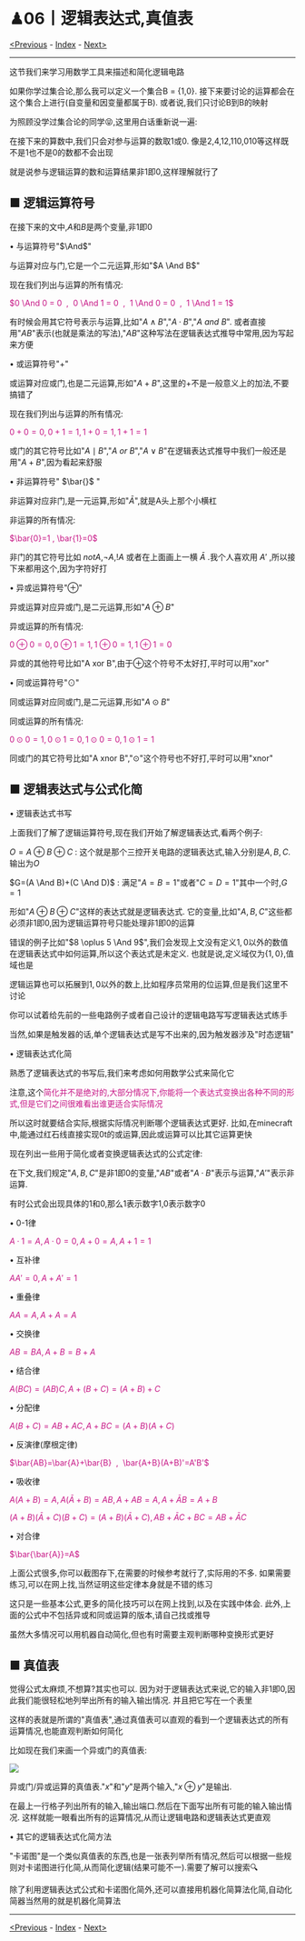 <script>
MathJax = {
  tex: {
    inlineMath: [['$', '$'], ['\\(', '\\)']]
  }
};
</script>
<script id="MathJax-script" async
  src="https://cdn.jsdelivr.net/npm/mathjax@3/es5/tex-chtml.js">
</script>

# ♟06丨逻辑表达式,真值表

[<Previous](05.md) - [Index](index.md) - [Next>](07.md)

---

这节我们来学习用数学工具来描述和简化逻辑电路

如果你学过集合论,那么我可以定义一个集合B = {1,0}.
接下来要讨论的运算都会在这个集合上进行(自变量和因变量都属于B).
或者说,我们只讨论B到B的映射

为照顾没学过集合论的同学😝,这里用白话重新说一遍:

在接下来的算数中,我们只会对参与运算的数取1或0.
像是2,4,12,110,010等这样既不是1也不是0的数都不会出现

就是说参与逻辑运算的数和运算结果非1即0,这样理解就行了

## ■ 逻辑运算符号

在接下来的文中,$A$和$B$是两个变量,非$1$即$0$

• 与运算符号"$\And$"

与运算对应与门,它是一个二元运算,形如"$A \And B$"

现在我们列出与运算的所有情况:

<font color=MediumVioletRed>

$0 \And 0 = 0  ,  0 \And 1 = 0  ,  1 \And 0 = 0  ,  1 \And 1 = 1$

</font>

有时候会用其它符号表示与运算,比如"$A \wedge B$","$A·B$","$A\ and\ B$".
或者直接用"$AB$"表示(也就是乘法的写法),"$AB$"这种写法在逻辑表达式推导中常用,因为写起来方便

• 或运算符号"$+$"

或运算对应或门,也是二元运算,形如"$A + B$",这里的+不是一般意义上的加法,不要搞错了

现在我们列出与运算的所有情况:

<font color=MediumVioletRed>

$0+0=0  ,  0+1=1  ,  1+0=1  ,  1+1=1$

</font>

或门的其它符号比如"$A \mid B$","$A\ or\  B$","$A \vee B$"在逻辑表达式推导中我们一般还是用"$A + B$",因为看起来舒服

• 非运算符号" $\bar{}$ "

非运算对应非门,是一元运算,形如"$\bar{A}$",就是A头上那个小横杠

非运算的所有情况:

<font color=MediumVioletRed>

$\bar{0}=1 , \bar{1}=0$

</font>

非门的其它符号比如 $not A$,$¬A$,$!A$ 或者在上面画上一横 $\bar{A}$ .我个人喜欢用 $A'$ ,所以接下来都用这个,因为字符好打

• 异或运算符号"$\oplus$"

异或运算对应异或门,是二元运算,形如"$A \oplus B$"

异或运算的所有情况:

<font color=MediumVioletRed>

$0\oplus0=0  ,  0\oplus1=1  ,  1\oplus0=1  ,  1\oplus1=0$

</font>

异或的其他符号比如"A xor B",由于$\oplus$这个符号不太好打,平时可以用"xor"

• 同或运算符号"$\odot$"

同或运算对应同或门,是二元运算,形如"$A \odot B$"

同或运算的所有情况:

<font color=MediumVioletRed>

$0\odot0=1  ,  0\odot1=0  ,  1\odot0=0  ,  1\odot1=1$

</font>

同或门的其它符号比如"A xnor B","$\odot$"这个符号也不好打,平时可以用"xnor"

## ■ 逻辑表达式与公式化简

• 逻辑表达式书写

上面我们了解了逻辑运算符号,现在我们开始了解逻辑表达式,看两个例子:

$O=A \oplus B \oplus C$ : 这个就是那个三控开关电路的逻辑表达式,输入分别是$A,B,C$.输出为$O$

$G=(A \And B)+(C \And D)$ : 满足"$A=B=1$"或者"$C=D=1$"其中一个时,$G=1$

形如"$A \oplus B \oplus C$"这样的表达式就是逻辑表达式.
它的变量,比如"$A,B,C$"这些都必须非$1$即$0$,因为逻辑运算符号只能处理非$1$即$0$的运算

错误的例子比如"$8 \oplus 5 \And 9$",我们会发现上文没有定义$1,0$以外的数值在逻辑表达式中如何运算,所以这个表达式是未定义.
也就是说,定义域仅为$\{1,0\}$,值域也是

逻辑运算也可以拓展到$1,0$以外的数上,比如程序员常用的位运算,但是我们这里不讨论

你可以试着给先前的一些电路例子或者自己设计的逻辑电路写写逻辑表达式练手

当然,如果是触发器的话,单个逻辑表达式是写不出来的,因为触发器涉及"时态逻辑"

• 逻辑表达式化简

熟悉了逻辑表达式的书写后,我们来考虑如何用数学公式来简化它

注意,这个<font color=MediumVioletRed>简化并不是绝对的,大部分情况下,你能将一个表达式变换出各种不同的形式,但是它们之间很难看出谁更适合实际情况</font>

所以这时就要结合实际,根据实际情况判断哪个逻辑表达式更好.
比如,在minecraft中,能通过红石线直接实现$0$t的或运算,因此或运算可以比其它运算更快

现在列出一些用于简化或者变换逻辑表达式的公式定律:

在下文,我们规定"$A,B,C$"是非$1$即$0$的变量,"$AB$"或者"$A·B$"表示与运算,"$A'$"表示非运算.

有时公式会出现具体的$1$和$0$,那么$1$表示数字$1$,$0$表示数字$0$

• 0-1律

<font color=MediumVioletRed>

$A·1=A  ,  A·0=0  ,  A+0=A  ,  A+1=1$

</font>

• 互补律

<font color=MediumVioletRed>

$AA'=0  ,  A+A'=1$

</font>

• 重叠律

<font color=MediumVioletRed>

$AA=A  ,  A+A=A$

</font>

• 交换律

<font color=MediumVioletRed>

$AB=BA  ,  A+B=B+A$

</font>

• 结合律

<font color=MediumVioletRed>

$A(BC)=(AB)C  ,  A+(B+C)=(A+B)+C$

</font>

• 分配律

<font color=MediumVioletRed>

$A(B+C)=AB+AC  ,  A+BC=(A+B)(A+C)$

</font>

• 反演律(摩根定律)

<font color=MediumVioletRed>

$\bar{AB}=\bar{A}+\bar{B}  ,  \bar{A+B}(A+B)'=A'B'$

</font>

• 吸收律

<font color=MediumVioletRed>

$A(A+B)=A  ,  A(\bar{A}+B)=AB  ,  A+AB=A  ,  A+\bar{A}B=A+B$

$(A+B)(\bar{A}+C)(B+C)=(A+B)(\bar{A}+C)  ,  AB+\bar{A}C+BC=AB+\bar{A}C$

</font>

• 对合律

<font color=MediumVioletRed>

$\bar{\bar{A}}=A$

</font>

上面公式很多,你可以截图存下,在需要的时候参考就行了,实际用的不多.
如果需要练习,可以在网上找,当然证明这些定律本身就是不错的练习

这只是一些基本公式,更多的简化技巧可以在网上找到,以及在实践中体会.
此外,上面的公式中不包括异或和同或运算的版本,请自己找或推导

虽然大多情况可以用机器自动简化,但也有时需要主观判断哪种变换形式更好

## ■ 真值表

觉得公式太麻烦,不想算?其实也可以.
因为对于逻辑表达式来说,它的输入非1即0,因此我们能很轻松地列举出所有的输入输出情况.
并且把它写在一个表里

这样的表就是所谓的"真值表",通过真值表可以直观的看到一个逻辑表达式的所有运算情况,也能直观判断如何简化

比如现在我们来画一个异或门的真值表:

![](images/32.avif)

异或门/异或运算的真值表."$x$"和"$y$"是两个输入,"$x \oplus y$"是输出.

在最上一行格子列出所有的输入,输出端口.然后在下面写出所有可能的输入输出情况.
这样就能一眼看出所有的运算情况,从而让逻辑电路和逻辑表达式更直观

• 其它的逻辑表达式化简方法

"卡诺图"是一个类似真值表的东西,也是一张表列举所有情况,然后可以根据一些规则对卡诺图进行化简,从而简化逻辑(结果可能不一).需要了解可以搜索🔍

除了利用逻辑表达式公式和卡诺图化简外,还可以直接用机器化简算法化简,自动化简器当然用的就是机器化简算法

---

[<Previous](05.md) - [Index](index.md) - [Next>](07.md)